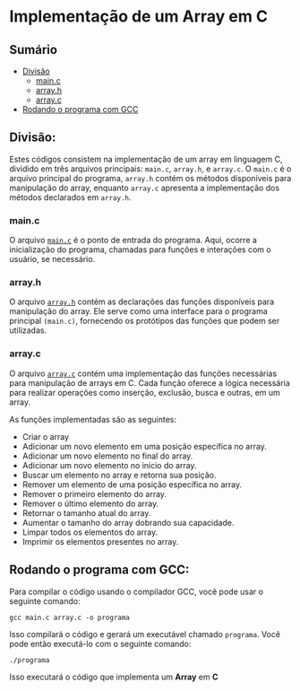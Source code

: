 # Implementação de um Array em C

## Sumário

- [Divisão](#divisão)
    - [main.c](#mainc)
    - [array.h](#arrayh)
    - [array.c](#arrayc)
- [Rodando o programa com GCC](#rodando-o-programa-com-gcc)

## Divisão:

Estes códigos consistem na implementação de um array em linguagem C, dividido em três arquivos principais: `main.c`, `array.h`, e `array.c`. O `main.c` é o arquivo principal do programa, `array.h` contém os métodos disponíveis para manipulação do array, enquanto `array.c` apresenta a implementação dos métodos declarados em `array.h`.

### main.c

O arquivo <a href="https://github.com/FabioHenriqueFarias/algorithms-And-Data-Dtructures/blob/main/Data_Structures/Arrays/C/main.c">`main.c`</a> é o ponto de entrada do programa. Aqui,   ocorre a inicialização do programa, chamadas para funções e interações com o usuário, se necessário.

### array.h

O arquivo <a href="https://github.com/FabioHenriqueFarias/algorithms-And-Data-Dtructures/blob/main/Data_Structures/Arrays/C/array.h">`array.h`</a> contém as declarações das funções disponíveis para manipulação do array. Ele serve como uma interface para o programa principal `(main.c)`, fornecendo os protótipos das funções que podem ser utilizadas.

### array.c

O arquivo <a href="https://github.com/FabioHenriqueFarias/algorithms-And-Data-Dtructures/blob/main/Data_Structures/Arrays/C/array.c">`array.c`</a> contém uma implementação das funções necessárias para manipulação de arrays em C. Cada função oferece a lógica necessária para realizar operações como inserção, exclusão, busca e outras, em um array.

As funções implementadas são as seguintes:

- Criar o array
- Adicionar um novo elemento em uma posição específica no array.
- Adicionar um novo elemento no final do array.
- Adicionar um novo elemento no início do array.
- Buscar um elemento no array e retorna sua posição.
- Remover um elemento de uma posição específica no array.
- Remover o primeiro elemento do array.
- Remover o último  elemento do array.
- Retornar o tamanho atual do array.
- Aumentar o tamanho do array dobrando sua capacidade.
- Limpar todos os elementos do array.
- Imprimir os elementos presentes no array.

## Rodando o programa com GCC: 

Para compilar o código usando o compilador GCC, você pode usar o seguinte comando:

```
gcc main.c array.c -o programa
```

Isso compilará o código e gerará um executável chamado `programa`. Você pode então executá-lo com o seguinte comando:

```
./programa
```

Isso executará o código que implementa um **Array** em **C**